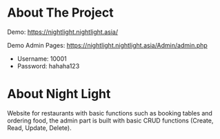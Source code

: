 # About The Project
Demo: https://nightlight.nightlight.asia/  

Demo Admin Pages: https://nightlight.nightlight.asia/Admin/admin.php  
- Username: 10001  
- Password: hahaha123

# About Night Light
Website for restaurants with basic functions such as booking tables and ordering food, the admin part is built with basic CRUD functions (Create, Read, Update, Delete).
